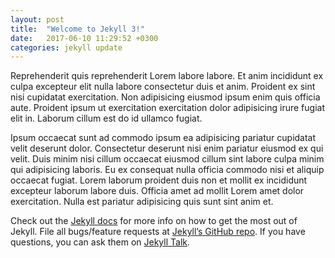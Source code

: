 ```yaml
---
layout: post
title:  "Welcome to Jekyll 3!"
date:   2017-06-10 11:29:52 +0300
categories: jekyll update
---
```

Reprehenderit quis reprehenderit Lorem labore labore. Et anim incididunt ex culpa excepteur elit nulla labore consectetur duis et anim. Proident ex sint nisi cupidatat exercitation. Non adipisicing eiusmod ipsum enim quis officia aute. Proident ipsum ut exercitation exercitation dolor adipisicing irure fugiat elit in. Laborum cillum est do id ullamco fugiat.

Ipsum occaecat sunt ad commodo ipsum ea adipisicing pariatur cupidatat velit deserunt dolor. Consectetur deserunt nisi enim pariatur eiusmod ex qui velit. Duis minim nisi cillum occaecat eiusmod cillum sint labore culpa minim qui adipisicing laboris. Eu ex consequat nulla officia commodo nisi et aliquip occaecat fugiat. Lorem laborum proident duis non et mollit ex incididunt excepteur laborum labore duis. Officia amet ad mollit Lorem amet dolor exercitation. Nulla est pariatur adipisicing quis sunt sint anim et.

Check out the [Jekyll docs][jekyll-docs] for more info on how to get the most out of Jekyll. File all bugs/feature requests at [Jekyll’s GitHub repo][jekyll-gh]. If you have questions, you can ask them on [Jekyll Talk][jekyll-talk].

[jekyll-docs]: https://jekyllrb.com/docs/home
[jekyll-gh]:   https://github.com/jekyll/jekyll
[jekyll-talk]: https://talk.jekyllrb.com/
